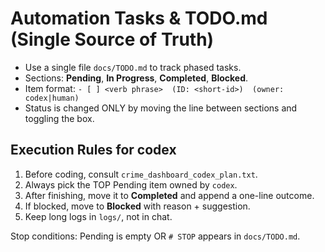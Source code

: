 # Automation Tasks & TODO.md (Single Source of Truth)

- Use a single file `docs/TODO.md` to track phased tasks.
- Sections: **Pending**, **In Progress**, **Completed**, **Blocked**.
- Item format: `- [ ] <verb phrase>  (ID: <short-id>)  (owner: codex|human)`
- Status is changed ONLY by moving the line between sections and toggling the box.

## Execution Rules for codex
1) Before coding, consult `crime_dashboard_codex_plan.txt`.
2) Always pick the TOP Pending item owned by `codex`.
3) After finishing, move it to **Completed** and append a one-line outcome.
4) If blocked, move to **Blocked** with reason + suggestion.
5) Keep long logs in `logs/`, not in chat.

Stop conditions: Pending is empty OR `# STOP` appears in `docs/TODO.md`.
